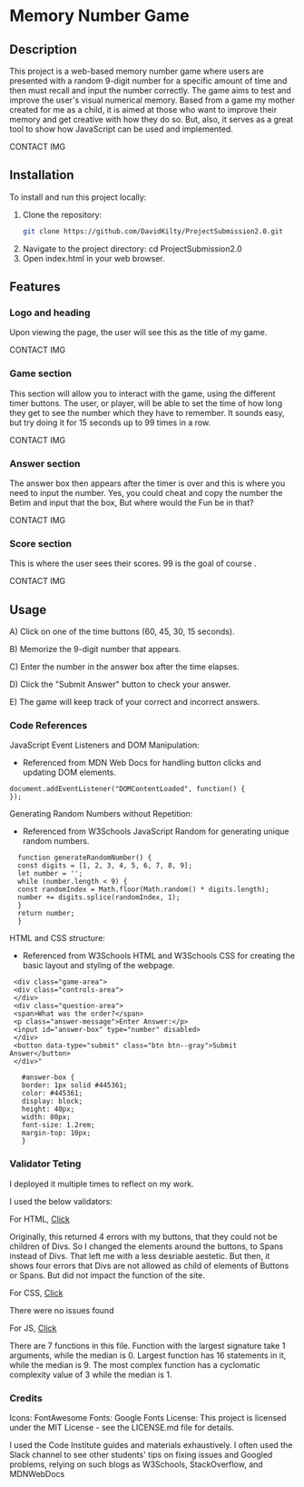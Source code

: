 


# Memory Number Game



## Description
This project is a web-based memory number game where users are presented with a random 9-digit number for a specific amount of time and then must recall and input the number correctly. The game aims to test and improve the user's visual numerical memory. Based from a game my mother created for me as a child, it is aimed at those who want to improve their memory and get creative with how they do so. But, also, it serves as a great tool to show how JavaScript can be used and implemented.

CONTACT IMG

## Installation

To install and run this project locally:
1. Clone the repository:
   ```bash
   git clone https://github.com/DavidKilty/ProjectSubmission2.0.git
2. Navigate to the project directory:
 cd ProjectSubmission2.0
3. Open index.html in your web browser.

## Features

### Logo and heading 

Upon viewing the page, the user will see this as the title of my game. 

CONTACT IMG

### Game section

This section will allow you to interact with the game, using the different timer buttons. The user, or player, will be able to set the time of how long they get to see the number which they have to remember. It sounds easy, but try doing it for 15 seconds up to 99 times in a row. 

CONTACT IMG

### Answer section

The answer box then appears after the timer is over and this is where you need to input the number. Yes, you could cheat and copy the number the Betim and input that the box, But where would the Fun be in that? 

CONTACT IMG

### Score section  

This is where the user sees their scores. 99 is the goal of course . 

CONTACT IMG
   
## Usage

A) Click on one of the time buttons (60, 45, 30, 15 seconds).

B) Memorize the 9-digit number that appears.

C) Enter the number in the answer box after the time elapses.

D) Click the "Submit Answer" button to check your answer.

E) The game will keep track of your correct and incorrect answers.


### Code References

JavaScript Event Listeners and DOM Manipulation:

 - Referenced from MDN Web Docs for handling button clicks and updating DOM elements.

 ```
 document.addEventListener("DOMContentLoaded", function() {
 });
```

 Generating Random Numbers without Repetition:
 
 - Referenced from W3Schools JavaScript Random for generating unique random numbers.

 ```
   function generateRandomNumber() {
   const digits = [1, 2, 3, 4, 5, 6, 7, 8, 9];
   let number = '';
   while (number.length < 9) {
   const randomIndex = Math.floor(Math.random() * digits.length);
   number += digits.splice(randomIndex, 1);
   }
   return number;
   } 
```

HTML and CSS structure:

- Referenced from W3Schools HTML and W3Schools CSS for creating the basic layout and styling of the webpage.
 
 ```
  <div class="game-area">
  <div class="controls-area">
  </div>
  <div class="question-area">
  <span>What was the order?</span>
  <p class="answer-message">Enter Answer:</p>
  <input id="answer-box" type="number" disabled>
  </div>
  <button data-type="submit" class="btn btn--gray">Submit Answer</button>
  </div>"
```

```
   #answer-box {
   border: 1px solid #445361;
   color: #445361;
   display: block;
   height: 40px;
   width: 80px;
   font-size: 1.2rem;
   margin-top: 10px;
   }
```

### Validator Teting

I deployed it multiple times to reflect on my work.

I used the below validators: 

For HTML, [Click](https://validator.w3.org/nu/?doc=https%3A%2F%2Fdavidkilty.github.io%2FProjectSubmission2.0%2F)

Originally, this returned 4 errors with my buttons, that they could not be children of Divs. So I changed the elements around the buttons, to Spans instead of Divs. That left me with a less desriable aestetic. But then, it shows four errors that Divs are not allowed as child of elements of Buttons or Spans. But did not impact the function of the site. 

For CSS, [Click](https://jigsaw.w3.org/css-validator/validator?uri=https%3A%2F%2Fdavidkilty.github.io%2FProjectSubmission2.0%2F&profile=css3svg&usermedium=all&warning=1&vextwarning=&lang=en)

There were no issues found 

For JS, [Click](https://jshint.com/)

There are 7 functions in this file.
Function with the largest signature take 1 arguments, while the median is 0.
Largest function has 16 statements in it, while the median is 9.
The most complex function has a cyclomatic complexity value of 3 while the median is 1.

### Credits

Icons: FontAwesome 
Fonts: Google Fonts
License: This project is licensed under the MIT License - see the LICENSE.md file for details.

I used the Code Institute guides and materials exhaustively. I often used the Slack channel to see other students' tips on fixing issues and Googled problems, relying on such blogs as W3Schools, StackOverflow, and MDNWebDocs


